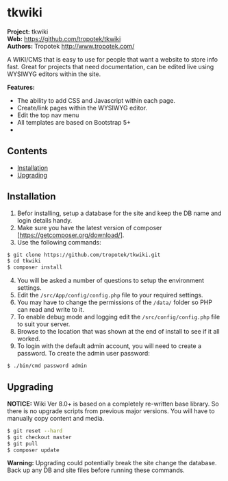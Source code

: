 # tkwiki

__Project:__ tkwiki    
__Web:__ <https://github.com/tropotek/tkwiki>  
__Authors:__ Tropotek <http://www.tropotek.com/>

A WIKI/CMS that is easy to use for people that want a website to store info fast.
Great for projects that need documentation, can be edited live using WYSIWYG editors within the site.

__Features:__
- The ability to add CSS and Javascript within each page.
- Create/link pages within the WYSIWYG editor.
- Edit the top nav menu
- All templates are based on Bootstrap 5+
- 

## Contents

- [Installation](#installation)
- [Upgrading](#upgrading)

## Installation

1. Befor installing, setup a database for the site and keep the DB name and login details handy.
2. Make sure you have the latest version of composer [https://getcomposer.org/download/].
3. Use the following commands:
```bash
$ git clone https://github.com/tropotek/tkwiki.git
$ cd tkwiki
$ composer install
```
4. You will be asked a number of questions to setup the environment settings.
5. Edit the `/src/App/config/config.php` file to your required settings.
6. You may have to change the permissions of the `/data/` folder so PHP can read and write to it.
7. To enable debug mode and logging edit the `/src/config/config.php` file to suit your server.
8. Browse to the location that was shown at the end of install to see if it all worked.
9. To login with the default admin account, you will need to create a password. To create the admin user password:
```bash
$ ./bin/cmd password admin
```


## Upgrading

__NOTICE:__ Wiki Ver 8.0+ is based on a completely re-written base library. So there is no upgrade scripts from
previous major versions. You will have to manually copy content and media.

```bash
$ git reset --hard
$ git checkout master
$ git pull
$ composer update
```

__Warning:__ Upgrading could potentially break the site change the database. Back up any DB and
site files before running these commands.








